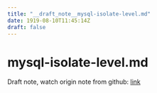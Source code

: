 ```yaml
---
title: "__draft_note__mysql-isolate-level.md"
date: 1919-08-10T11:45:14Z
draft: false
---
```


# mysql-isolate-level.md

Draft note, watch origin note from github: [link](https:/github.com/tinghaolai/just-random-note/blob/master/db/mysql/mysql-isolate-level.md)